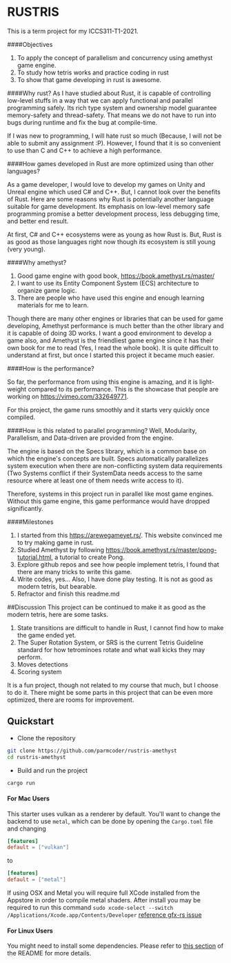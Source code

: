 # RUSTRIS
This is a term project for my ICCS311-T1-2021.

####Objectives
1. To apply the concept of parallelism and concurrency using amethyst game engine.
2. To study how tetris works and practice coding in rust
3. To show that game developing in rust is awesome.

####Why rust?
As I have studied about Rust, it is capable of controlling low-level
stuffs in a way that we can apply functional and parallel programming safely.
Its rich type system and ownership model guarantee memory-safety and thread-safety.
That means we do not have to run into bugs during runtime and fix the bug at compile-time.

If I was new to programming, I will hate rust so much (Because, I will not be able to submit any assignment :P).
However, I found that it is so convenient to use than C and C++ to achieve a high performance.

####How games developed in Rust are more optimized using than other languages?

As a game developer, I would love to develop my games on Unity and Unreal engine which used C# and C++.
But, I cannot look over the benefits of Rust. Here are some reasons why Rust is potentially another language suitable for game development.
Its emphasis on low-level memory safe programming promise a better development process, less debugging time, and better end result.

At first, C# and C++ ecosystems were as young as how Rust is. But, Rust is as good as those languages
right now though its ecosystem is still young (very young).


####Why amethyst?

1. Good game engine with good book, https://book.amethyst.rs/master/
2. I want to use its Entity Component System (ECS) architecture to organize game logic.
3. There are people who have used this engine and enough learning materials for me to learn.

Though there are many other engines or libraries that can be used for game developing,
Amethyst performance is much better than the other library and it is capable of doing 3D works.
I want a good environment to develop a game also, and Amethyst is the friendliest game engine
since it has their own book for me to read (Yes, I read the whole book). It is quite difficult to
understand at first, but once I started this project it became much easier.

####How is the performance?

So far, the performance from using this engine is amazing, and it is light-weight compared to its performance.
This is the showcase that people are working on https://vimeo.com/332649771.

For this project, the game runs smoothly and it starts very quickly once compiled.

####How is this related to parallel programming?
Well, Modularity, Parallelism, and Data-driven are provided from the engine.

The engine is based on the Specs library, which is a common base on which the engine's concepts are built.
Specs automatically parallelizes system execution when there are non-conflicting system data requirements (Two Systems conflict if their SystemData needs access to the same resource where at least one of them needs write access to it).

Therefore, systems in this project run in parallel like most game engines. Without this game engine,
this game performance would have dropped significantly.

####Milestones
1. I started from this https://arewegameyet.rs/. This website convinced me to try making game in rust.
2. Studied Amethyst by following https://book.amethyst.rs/master/pong-tutorial.html, a tutorial to create Pong.
3. Explore github repos and see how people implement tetris, I found that there are many tricks to write this game.
4. Write codes, yes... Also, I have done play testing. It is not as good as modern tetris, but bearable.
5. Refractor and finish this readme.md

##Discussion
This project can be continued to make it as good as the modern tetris, here are some tasks.
1. State transitions are difficult to handle in Rust, I cannot find how to make the game ended yet.
2. The Super Rotation System, or SRS is the current Tetris Guideline standard for how tetrominoes rotate and what wall kicks they may perform.
3. Moves detections
4. Scoring system

It is a fun project, though not related to my course that much, 
but I choose to do it. There might be some parts in this project
that can be even more optimized, there are rooms for improvement.

## Quickstart

- Clone the repository

```bash
git clone https://github.com/parmcoder/rustris-amethyst
cd rustris-amethyst
```

- Build and run the project

```bash
cargo run
```

#### For Mac Users

This starter uses vulkan as a renderer by default. You'll want to change the backend to use `metal`, which can be done by opening the `Cargo.toml` file and changing

```toml
[features]
default = ["vulkan"]
```

to

```toml
[features]
default = ["metal"]
```

If using OSX and Metal you will require full XCode installed from the Appstore in order to compile metal shaders.
After install you may be required to run this command `sudo xcode-select --switch /Applications/Xcode.app/Contents/Developer` [reference gfx-rs issue](https://github.com/gfx-rs/gfx/issues/2472)

#### For Linux Users

You might need to install some dependencies. Please refer to [this section](https://github.com/amethyst/amethyst#dependencies) of the README for more details.